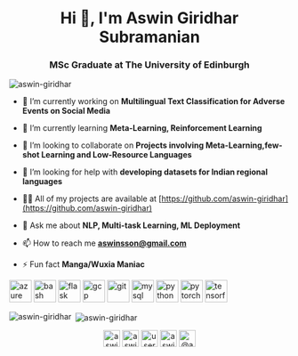 <h1 align="center">Hi 👋, I'm Aswin Giridhar Subramanian</h1>
<h3 align="center">MSc Graduate at The University of Edinburgh</h3>

<p align="left"> <img src="https://komarev.com/ghpvc/?username=aswin-giridhar" alt="aswin-giridhar" /> </p>

- 🔭 I’m currently working on **Multilingual Text Classification for Adverse Events on Social Media**

- 🌱 I’m currently learning **Meta-Learning, Reinforcement Learning**

- 👯 I’m looking to collaborate on **Projects involving Meta-Learning,few-shot Learning and Low-Resource Languages**

- 🤝 I’m looking for help with **developing datasets for Indian regional languages**

- 👨‍💻 All of my projects are available at [https://github.com/aswin-giridhar](https://github.com/aswin-giridhar)

- 💬 Ask me about **NLP, Multi-task Learning, ML Deployment**

- 📫 How to reach me **aswinsson@gmail.com**

- ⚡ Fun fact **Manga/Wuxia Maniac**

<p align="left"><img src="https://www.vectorlogo.zone/logos/microsoft_azure/microsoft_azure-icon.svg" alt="azure" width="40" height="40"/> <img src="https://www.vectorlogo.zone/logos/gnu_bash/gnu_bash-icon.svg" alt="bash" width="40" height="40"/> <img src="https://www.vectorlogo.zone/logos/pocoo_flask/pocoo_flask-icon.svg" alt="flask" width="40" height="40"/> <img src="https://www.vectorlogo.zone/logos/google_cloud/google_cloud-icon.svg" alt="gcp" width="40" height="40"/> <img src="https://www.vectorlogo.zone/logos/git-scm/git-scm-icon.svg" alt="git" width="40" height="40"/> <img src="https://devicons.github.io/devicon/devicon.git/icons/mysql/mysql-original-wordmark.svg" alt="mysql" width="40" height="40"/> <img src="https://devicons.github.io/devicon/devicon.git/icons/python/python-original.svg" alt="python" width="40" height="40"/> <img src="https://www.vectorlogo.zone/logos/pytorch/pytorch-icon.svg" alt="pytorch" width="40" height="40"/> <img src="https://www.vectorlogo.zone/logos/tensorflow/tensorflow-icon.svg" alt="tensorflow" width="40" height="40"/></p>

<p><img align="left" src="https://github-readme-stats.vercel.app/api/top-langs/?username=aswin-giridhar&layout=compact&hide=html" alt="aswin-giridhar" /></p>

<p>&nbsp;<img align="center" src="https://github-readme-stats.vercel.app/api?username=aswin-giridhar&show_icons=true" alt="aswin-giridhar" /></p>

<p align="center">
<a href="https://twitter.com/aswin_nlp" target="blank"><img align="center" src="https://cdn.jsdelivr.net/npm/simple-icons@3.0.1/icons/twitter.svg" alt="aswin_nlp" height="30" width="30" /></a>
<a href="https://linkedin.com/in/aswin-giridhar-subramanian" target="blank"><img align="center" src="https://cdn.jsdelivr.net/npm/simple-icons@3.0.1/icons/linkedin.svg" alt="aswin-giridhar-subramanian" height="30" width="30" /></a>
<a href="https://stackoverflow.com/users/users/7691008/" target="blank"><img align="center" src="https://cdn.jsdelivr.net/npm/simple-icons@3.0.1/icons/stackoverflow.svg" alt="users/7691008/" height="30" width="30" /></a>
<a href="https://kaggle.com/aswinsson" target="blank"><img align="center" src="https://cdn.jsdelivr.net/npm/simple-icons@3.0.1/icons/kaggle.svg" alt="aswinsson" height="30" width="30" /></a>
<a href="https://medium.com/@aswin_giridhar" target="blank"><img align="center" src="https://cdn.jsdelivr.net/npm/simple-icons@3.0.1/icons/medium.svg" alt="@aswin_giridhar" height="30" width="30" /></a>
</p>
